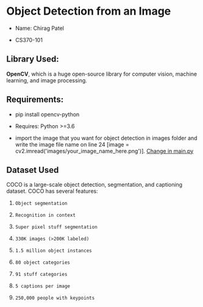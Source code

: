 # Object Detection from an Image

- Name: Chirag Patel

- CS370-101

## Library Used: 
**OpenCV**, which is a huge open-source library for computer vision, machine learning, and image processing.

## Requirements:

- pip install opencv-python

- Requires: Python >=3.6

- import the image that you want for object detection in images folder and write the image file name on line 24 [image = cv2.imread('images/your_image_name_here.png')]. [Change in main.py](https://github.com/patelchirag13/ObjectDetector/blob/main/main.py)

## Dataset Used
COCO is a large-scale object detection, segmentation, and captioning dataset. COCO has several features:

1. `Object segmentation`

2. `Recognition in context`

3. `Super pixel stuff segmentation`

4. `330K images (>200K labeled)`

5. `1.5 million object instances`

6. `80 object categories`

7. `91 stuff categories`

8. `5 captions per image`

9. `250,000 people with keypoints`
